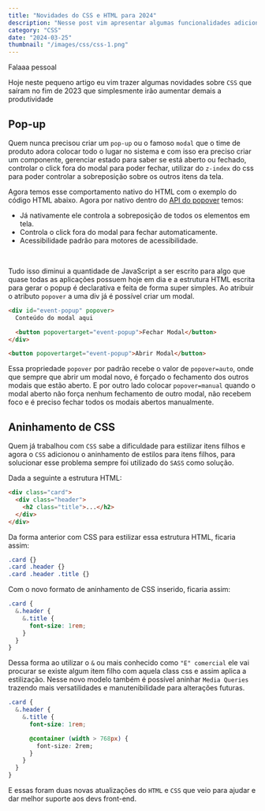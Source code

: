 ```yaml
---
title: "Novidades do CSS e HTML para 2024"
description: "Nesse post vim apresentar algumas funcionalidades adicionadas para o CSS e HTML em 2024"
category: "CSS"
date: "2024-03-25"
thumbnail: "/images/css/css-1.png"
---
```


Falaaa pessoal

Hoje neste pequeno artigo eu vim trazer algumas novidades sobre `CSS` que saíram no fim de 2023 que simplesmente irão aumentar demais a produtividade

## Pop-up

Quem nunca precisou criar um `pop-up` ou o famoso `modal` que o time de produto adora colocar todo o lugar no sistema e com isso era preciso criar um componente, gerenciar estado para saber se está aberto ou fechado, controlar o click fora do modal para poder fechar, utilizar do `z-index` do css para poder controlar a sobreposição sobre os outros itens da tela.

Agora temos esse comportamento nativo do HTML com o exemplo do código HTML abaixo. Agora por nativo dentro do [API do popover](https://developer.mozilla.org/en-US/docs/Web/API/Popover_API) temos:

- Já nativamente ele controla a sobreposição de todos os elementos em tela.
- Controla o click fora do modal para fechar automaticamente.
- Acessibilidade padrão para motores de acessibilidade.

<br>

Tudo isso diminui a quantidade de JavaScript a ser escrito para algo que quase todas as aplicações possuem hoje em dia e a estrutura HTML escrita para gerar o popup é declarativa e feita de forma super simples. Ao atribuir o atributo `popover` a uma div já é possível criar um modal.

```HTML
<div id="event-popup" popover>
  Conteúdo do modal aqui

  <button popovertarget="event-popup">Fechar Modal</button>
</div>

<button popovertarget="event-popup">Abrir Modal</button>
```

Essa propriedade `popover` por padrão recebe o valor de `popover=auto`, onde que sempre que abrir um modal novo, é forçado o fechamento dos outros modais que estão aberto. E por outro lado colocar `popover=manual` quando o modal aberto não força nenhum fechamento de outro modal, não recebem foco e é preciso fechar todos os modais abertos manualmente.

## Aninhamento de CSS

Quem já trabalhou com `CSS` sabe a dificuldade para estilizar itens filhos e agora o `CSS` adicionou o aninhamento de estilos para itens filhos, para solucionar esse problema sempre foi utilizado do `SASS` como solução.

Dada a seguinte a estrutura HTML:

```HTML
<div class="card">
  <div class="header">
    <h2 class="title">...</h2>
  </div>
</div>
```

Da forma anterior com CSS para estilizar essa estrutura HTML, ficaria assim:

```CSS
.card {}
.card .header {}
.card .header .title {}
```

Com o novo formato de aninhamento de CSS inserido, ficaria assim:

```CSS
.card {
  &.header {
    &.title {
      font-size: 1rem;
    }
  }
}
```

Dessa forma ao utilizar o `&` ou mais conhecido como `"E" comercial` ele vai procurar se existe algum item filho com aquela class css e assim aplica a estilização. Nesse novo modelo também é possível aninhar `Media Queries` trazendo mais versatilidades e manutenibilidade para alterações futuras.

```CSS
.card {
  &.header {
    &.title {
      font-size: 1rem;

      @container (width > 768px) {
        font-size: 2rem;
      }
    }
  }
}
```

E essas foram duas novas atualizações do `HTML` e `CSS` que veio para ajudar e dar melhor suporte aos devs front-end.
